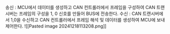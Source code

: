 송신 : MCU에서 데이터를 생성하고 CAN 컨트롤러에서 프레임을 구성하여 CAN 트랜시버는 프레임의 구성을 1, 0 신호를 만들어 BUS에 전송한다. 
수신 : CAN 트랜시버에서 1,0을 수신하고 CAN 컨트롤러에서 프레임 해석 및 데이터를 생성하여 MCU에 보내 제어한다.
![[Pasted image 20241218113208.png]]